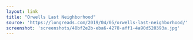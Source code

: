 ```yaml
---
layout: link
title: "Orwells Last Neighborhood"
source: 'https://longreads.com/2019/04/05/orwells-last-neighborhood/'
screenshot: 'screenshots/48bf2e2b-eba6-4278-aff1-4a90d520393a.jpg'
---
```


